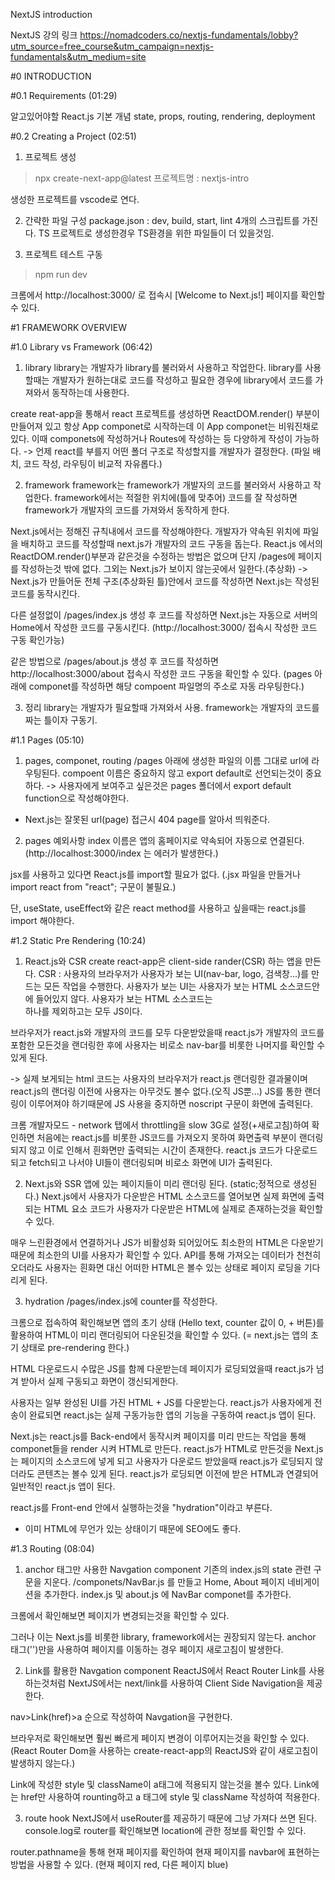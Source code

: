 NextJS introduction

NextJS 강의 링크
https://nomadcoders.co/nextjs-fundamentals/lobby?utm_source=free_course&utm_campaign=nextjs-fundamentals&utm_medium=site



#0 INTRODUCTION

#0.1 Requirements (01:29)

알고있어야할 React.js 기본 개념
state, props, routing, rendering, deployment


#0.2 Creating a Project (02:51)

1) 프로젝트 생성
> npx create-next-app@latest
프로젝트명 : nextjs-intro

생성한 프로젝트를 vscode로 연다.

2) 간략한 파일 구성
package.json : dev, build, start, lint 4개의 스크립트를 가진다.
TS 프로젝트로 생성한경우 TS환경을 위한 파일들이 더 있을것임.

3) 프로젝트 테스트 구동
> npm run dev

크롬에서 http://localhost:3000/ 로 접속시 [Welcome to Next.js!] 페이지를 확인할 수 있다.





#1 FRAMEWORK OVERVIEW

#1.0 Library vs Framework (06:42)

1) library
library는 개발자가 library를 불러와서 사용하고 작업한다.
library를 사용할때는 개발자가 원하는대로 코드를 작성하고
필요한 경우에 library에서 코드를 가져와서 동작하는데 사용한다.

create reat-app을 통해서 react 프로젝트를 생성하면 
ReactDOM.render() 부분이 만들어져 있고 항상 App componet로 시작하는데
이 App componet는 비워진채로 있다.
이때 componets에 작성하거나 Routes에 작성하는 등 다양하게 작성이 가능하다.
-> 언제 react를 부를지 어떤 폴더 구조로 작성할지를 개발자가 결정한다.
(파일 배치, 코드 작성, 라우팅이 비교적 자유롭다.)


2) framework
framework는 framework가 개발자의 코드를 불러와서 사용하고 작업한다.
framework에서는 적절한 위치에(틀에 맞추어) 코드를 잘 작성하면 
framework가 개발자의 코드를 가져와서 동작하게 한다.

Next.js에서는 정해진 규칙내에서 코드를 작성해야한다.
개발자가 약속된 위치에 파일을 배치하고 코드를 작성할때
next.js가 개발자의 코드 구동을 돕는다.
React.js 에서의 ReactDOM.render()부분과 같은것을 수정하는 방법은 없으며
단지 /pages에 페이지를 작성하는것 밖에 없다. 
그외는 Next.js가 보이지 않는곳에서 일한다.(추상화)
-> Next.js가 만들어둔 전체 구조(추상화된 틀)안에서 코드를 작성하면 
   Next.js는 작성된 코드를 동작시킨다.

다른 설정없이 /pages/index.js 생성 후 코드를 작성하면
Next.js는 자동으로 서버의 Home에서 작성한 코드를 구동시킨다.
(http://localhost:3000/ 접속시 작성한 코드 구동 확인가능)

같은 방법으로 /pages/about.js 생성 후 코드를 작성하면
http://localhost:3000/about 접속시 작성한 코드 구동을 확인할 수 있다.
(pages 아래에 componet를 작성하면 해당 compoent 파일명의 주소로 자동 라우팅한다.)


3) 정리
library는 개발자가 필요할때 가져와서 사용.
framework는 개발자의 코드를 짜는 틀이자 구동기.


#1.1 Pages (05:10)

1) pages, componet, routing 
/pages 아래에 생성한 파일의 이름 그대로 url에 라우팅된다.
compoent 이름은 중요하지 않고 export default로 선언되는것이 중요하다.
-> 사용자에게 보여주고 싶은것은 pages 폴더에서 export default function으로 작성해야한다.

* Next.js는 잘못된 url(page) 접근시 404 page를 알아서 띄워준다.


2) pages 예외사항
index 이름은 앱의 홈페이지로 약속되어 자동으로 연결된다.
(http://localhost:3000/index 는 에러가 발생한다.)

jsx를 사용하고 있다면 React.js를 import할 필요가 없다.
(.jsx 파일을 만들거나 import react from "react"; 구문이 불필요.)

단, useState, useEffect와 같은 react method를 사용하고 싶을때는
react.js를 import 해야한다.


#1.2 Static Pre Rendering (10:24)

1) React.js와 CSR
create react-app은 client-side rander(CSR) 하는 앱을 만든다.
CSR : 사용자의 브라우저가 사용자가 보는 UI(nav-bar, logo, 검색창...)를 만드는 모든 작업을 수행한다.
사용자가 보는 UI는 사용자가 보는 HTML 소스코드안에 들어있지 않다.
사용자가 보는 HTML 소스코드는 <div id="root"></div> 하나를 제외하고는 모두 JS이다.

브라우저가 react.js와 개발자의 코드를 모두 다운받았을때 
react.js가 개발자의 코드를 포함한 모든것을 랜더링한 후에 
사용자는 비로소 nav-bar를 비롯한 나머지를 확인할 수 있게 된다.

-> 실제 보게되는 html 코드는 사용자의 브라우저가 react.js 랜더링한 결과물이며
react.js의 랜더링 이전에 사용자는 아무것도 볼수 없다.(오직 JS뿐...)
JS를 통한 랜더링이 이루어져야 하기때문에 JS 사용을 중지하면 noscript 구문이 화면에 출력된다.

크롬 개발자모드 - network 탭에서 throttling을 slow 3G로 설정(+새로고침)하여 확인하면 처음에는 react.js를 비롯한 JS코드를 가져오지 못하여 화면출력 부분이 랜더링 되지 않고 이로 인해서 흰화면만 출력되는 시간이 존재한다.
react.js 코드가 다운로드 되고 fetch되고 나서야 UI들이 랜더링되며 비로소 화면에 UI가 출력된다.


2) Next.js와 SSR
앱에 있는 페이지들이 미리 랜더링 된다. (static;정적으로 생성된다.)
Next.js에서 사용자가 다운받은 HTML 소스코드를 열어보면 실제 화면에 출력되는 HTML 요소 코드가 사용자가 다운받은 HTML에 실제로 존재하는것을 확인할 수 있다.

매우 느린환경에서 연결하거나 JS가 비활성화 되어있어도 최소한의 HTML은 다운받기 때문에 최소한의 UI를 사용자가 확인할 수 있다.
API를 통해 가져오는 데이터가 천천히 오더라도 사용자는 흰화면 대신 어떠한 HTML은 볼수 있는 상태로 페이지 로딩을 기다리게 된다.


3) hydration
/pages/index.js에 counter를 작성한다. 

크롬으로 접속하여 확인해보면 앱의 초기 상태 (Hello text, counter 값이 0, + 버튼)를 활용하여 HTML이 미리 랜더링되어 다운된것을 확인할 수 있다.
(= next.js는 앱의 초기 상태로 pre-rendering 한다.)

HTML 다운로드시 수많은 JS를 함께 다운받는데 페이지가 로딩되었을때 react.js가 넘겨 받아서 실제 구동되고 화면이 갱신되게한다.

사용자는 일부 완성된 UI를 가진 HTML + JS를 다운받는다.
react.js가 사용자에게 전송이 완료되면 react.js는 
실제 구동가능한 앱의 기능을 구동하여 react.js 앱이 된다.

Next.js는 react.js를 Back-end에서 동작시켜 페이지를 미리 만드는 작업을 통해 componet들을 render 시켜 HTML로 만든다.
react.js가 HTML로 만든것을 Next.js는 페이지의 소스코드에 넣게 되고 사용자가 다운로드 받았을때 react.js가 로딩되지 않더라도 콘텐츠는 볼수 있게 된다.
react.js가 로딩되면 이전에 받은 HTML과 연결되어 일반적인 react.js 앱이 된다.

react.js를 Front-end 안에서 실행하는것을 "hydration"이라고 부른다.

+ 이미 HTML에 무언가 있는 상태이기 때문에 SEO에도 좋다.


#1.3 Routing (08:04)

1) anchor 태그만 사용한 Navgation component
기존의 index.js의 state 관련 구문을 지운다.
/componets/NavBar.js 를 만들고 Home, About 페이지 네비게이션을 추가한다.
index.js 및 about.js 에 NavBar componet를 추가한다.

크롬에서 확인해보면 페이지가 변경되는것을 확인할 수 있다.

그러나 이는 Next.js를 비롯한 library, framework에서는 권장되지 않는다.
anchor 태그('<a></a>')만을 사용하여 페이지를 이동하는 경우 페이지 새로고침이 발생한다.

2) Link를 활용한 Navgation component
ReactJS에서 React Router Link를 사용하는것처럼 
NextJS에서는 next/link를 사용하여 Client Side Navigation을 제공한다.

nav>Link(href)>a 순으로 작성하여 Navgation을 구현한다.

브라우저로 확인해보면 훨씬 빠르게 페이지 변경이 이루어지는것을 확인할 수 있다.
(React Router Dom을 사용하는 create-react-app의 ReactJS와 같이 새로고침이 발생하지 않는다.)

Link에 작성한 style 및 className이 a태그에 적용되지 않는것을 볼수 있다.
Link에는 href만 사용하여 rounting하고 a 태그에 style 및 className 작성하여 적용한다.

3) route hook
NextJS에서 useRouter를 제공하기 때문에 그냥 가져다 쓰면 된다.
console.log로 router를 확인해보면 location에 관한 정보를 확인할 수 있다.

router.pathname을 통해 현재 페이지를 확인하여 현재 페이지를 navbar에 표현하는 방법을 사용할 수 있다. (현재 페이지 red, 다른 페이지 blue)